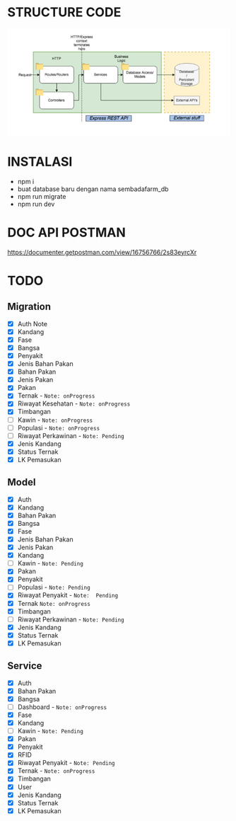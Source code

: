 # STRUCTURE CODE
![](structure-code.png)

##

# INSTALASI

- npm i
- buat database baru dengan nama sembadafarm_db
- npm run migrate
- npm run dev

##

# DOC API POSTMAN

https://documenter.getpostman.com/view/16756766/2s83eyrcXr

# TODO

## Migration

- [x] Auth Note
- [x] Kandang
- [x] Fase
- [x] Bangsa
- [x] Penyakit
- [x] Jenis Bahan Pakan
- [x] Bahan Pakan
- [x] Jenis Pakan
- [x] Pakan
- [x] Ternak - `Note: onProgress`
- [x] Riwayat Kesehatan - `Note: onProgress`
- [x] Timbangan
- [ ] Kawin - `Note: onProgress`
- [ ] Populasi - `Note: onProgress`
- [ ] Riwayat Perkawinan - `Note: Pending`
- [x] Jenis Kandang
- [x] Status Ternak
- [x] LK Pemasukan  

## Model

- [x] Auth
- [x] Kandang
- [x] Bahan Pakan
- [x] Bangsa
- [x] Fase
- [x] Jenis Bahan Pakan
- [x] Jenis Pakan
- [x] Kandang
- [ ] Kawin - `Note: Pending`
- [x] Pakan
- [x] Penyakit
- [ ] Populasi - `Note: Pending`  
- [x] Riwayat Penyakit - `Note:  Pending`
- [x] Ternak `Note: onProgress`
- [x] Timbangan
- [ ] Riwayat Perkawinan - `Note: Pending`
- [x] Jenis Kandang
- [x] Status Ternak
- [x] LK Pemasukan  

## Service
- [x] Auth
- [x] Bahan Pakan
- [x] Bangsa
- [ ] Dashboard - `Note: onProgress`
- [x] Fase
- [x] Kandang
- [ ] Kawin - `Note: Pending`
- [x] Pakan
- [x] Penyakit
- [x] RFID
- [x] Riwayat Penyakit - `Note: Pending`
- [x] Ternak - `Note: onProgress`
- [x] Timbangan
- [x] User
- [x] Jenis Kandang
- [x] Status Ternak
- [x] LK Pemasukan 